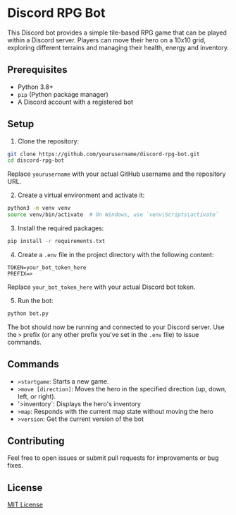 # Discord RPG Bot

This Discord bot provides a simple tile-based RPG game that can be played within a Discord server. Players can move their hero on a 10x10 grid, exploring different terrains and managing their health, energy and inventory.

## Prerequisites

- Python 3.8+
- `pip` (Python package manager)
- A Discord account with a registered bot

## Setup

1. Clone the repository:

```bash
git clone https://github.com/yourusername/discord-rpg-bot.git
cd discord-rpg-bot
```

Replace `yourusername` with your actual GitHub username and the repository URL.

2. Create a virtual environment and activate it:

```bash
python3 -m venv venv
source venv/bin/activate  # On Windows, use `venv\Scripts\activate`
```

3. Install the required packages:

```bash
pip install -r requirements.txt
```

4. Create a `.env` file in the project directory with the following content:

```
TOKEN=your_bot_token_here
PREFIX=>
```

Replace `your_bot_token_here` with your actual Discord bot token.

5. Run the bot:

```bash
python bot.py
```

The bot should now be running and connected to your Discord server. Use the `>` prefix (or any other prefix you've set in the `.env` file) to issue commands.

## Commands

- `>startgame`: Starts a new game.
- `>move [direction]`: Moves the hero in the specified direction (up, down, left, or right).
- '>inventory`: Displays the hero's inventory
- `>map`: Responds with the current map state without moving the hero
- `>version`: Get the current version of the bot

## Contributing

Feel free to open issues or submit pull requests for improvements or bug fixes.

## License

[MIT License](LICENSE)
